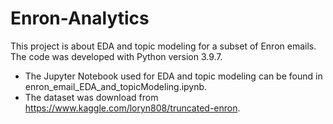 # Enron-Analytics
This project is about EDA and topic modeling for a subset of Enron emails. The code was developed with Python version 3.9.7.
- The Jupyter Notebook used for EDA and topic modeling can be found in enron_email_EDA_and_topicModeling.ipynb.
- The dataset was download from https://www.kaggle.com/loryn808/truncated-enron.
